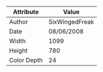 # 
| Attribute | Value |
| ---  | ---     |
| Author | SixWingedFreak |
| Date | 08/06/2008 |
| Width | 1099 |
| Height | 780 |
| Color Depth | 24 |
